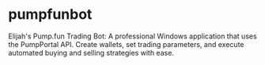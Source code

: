 # pumpfunbot
Elijah's Pump.fun Trading Bot: A professional Windows application that uses the PumpPortal API. Create wallets, set trading parameters, and execute automated buying and selling strategies with ease.
